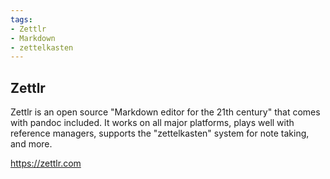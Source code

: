 ```yaml
---
tags:
- Zettlr
- Markdown
- zettelkasten
---
```


## Zettlr

Zettlr is an open source "Markdown editor for the 21th century" that
comes with pandoc included. It works on all major platforms, plays well
with reference managers, supports the "zettelkasten" system for note
taking, and more.

https://zettlr.com
